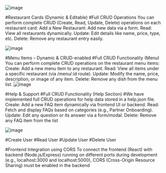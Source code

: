 ![image](https://github.com/user-attachments/assets/5de8c51f-06cf-4ec0-8212-be36fb3845db)


#Restaurant Cards (Dynamic & Editable)
#Full CRUD Operations
You can perform complete CRUD (Create, Read, Update, Delete) operations on each restaurant card:
Add a New Restaurant: Add new data via a form.
Read: View all restaurants dynamically.
Update: Edit details like name, price, type, etc.
Delete: Remove any restaurant entry easily.

![image](https://github.com/user-attachments/assets/e4f10a47-0d72-4042-bc55-915c33ef798d)


#Menu Items – Dynamic & CRUD-enabled
#Full CRUD Functionality (Menu)
You can perform complete CRUD operations on the restaurant menu items:
Create: Add a new menu item to any restaurant.
Read: View all items under a specific restaurant (via /menu/:id route).
Update: Modify the name, price, description, or image of any item.
Delete: Remove any dish from the menu list.
![image](https://github.com/user-attachments/assets/7e942cd3-2fec-4b12-a26a-206b8f08f263)


#Help & Support
#Full CRUD Functionality (Help Section)
#We have implemented full CRUD operations for help data stored in a help.json file.
Create: Add a new FAQ item dynamically via frontend UI or backend.
Read: Fetch and display FAQs based on categories (e.g., Partner Onboarding).
Update: Edit any question or its answer via a form/modal.
Delete: Remove any FAQ item from the list



![image](https://github.com/user-attachments/assets/e72a3a4c-aed3-4cf9-8c20-6f9fdac98768)

#Create User
#Read User
#Update User
#Delete User




#Frontend Integration using CORS
To connect the frontend (React) with backend (Node.js/Express) running on different ports during development (e.g., localhost:3000 and localhost:5000), CORS (Cross-Origin Resource Sharing) must be enabled in the backend

